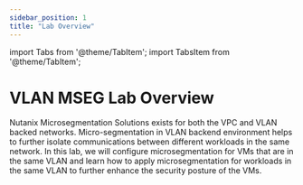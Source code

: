 ```yaml
---
sidebar_position: 1
title: "Lab Overview"
---
```



import Tabs from '@theme/TabItem';
import TabsItem from '@theme/TabItem';


# VLAN MSEG Lab Overview

Nutanix Microsegmentation Solutions exists for both the VPC and VLAN backed networks. Micro-segmentation in VLAN backend environment helps to further isolate communications between different workloads in the same network. In this lab, we will configure microsegmentation for VMs that are in the same VLAN and learn how to apply microsegmentation for workloads in the same VLAN to further enhance the security posture of the VMs.
